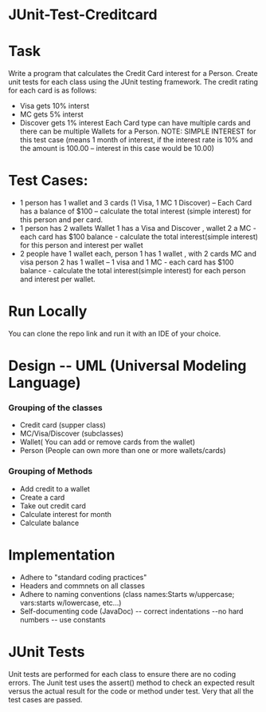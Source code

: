 # JUnit-Test-Creditcard
# Task
Write a program that calculates the Credit Card interest for a Person. Create unit tests for each class using the JUnit 
testing framework.
The credit rating for each card is as follows:
- Visa gets 10% interst
- MC gets 5% interst
- Discover gets 1% interest
Each Card type can have multiple cards and there can be multiple Wallets for a Person. NOTE: SIMPLE INTEREST for this test case (means 1 month of interest, if the interest rate is 10% and the amount is 100.00 – interest in this case would be 10.00)


# Test Cases:
- 1 person has 1 wallet and 3 cards (1 Visa, 1 MC 1 Discover) – Each Card has a balance of $100 – calculate the total interest (simple interest) for this person and per card.
- 1 person has 2 wallets Wallet 1 has a Visa and Discover , wallet 2 a MC - each card has $100 balance - calculate the total interest(simple interest) for this person and    interest per wallet
- 2 people have 1 wallet each, person 1 has 1 wallet , with 2 cards MC and visa person 2 has 1 wallet – 1 visa and 1 MC - each card has $100 balance - calculate the total     interest(simple interest) for each person and interest per wallet. 

# Run Locally
You can clone the repo link and run it with an IDE of your choice.
                           
# Design -- UML (Universal Modeling Language)

### Grouping of the classes
- Credit card (supper class) 
- MC/Visa/Discover (subclasses)  
- Wallet( You can add or remove cards from the wallet) 
- Person (People can own more than one or more wallets/cards)

### Grouping of Methods 
- Add credit to a wallet 
- Create a card 
- Take out credit card
- Calculate interest for month
- Calculate balance

# Implementation 
- Adhere to "standard coding practices"
- Headers and commnets on all classes
- Adhere to naming conventions (class names:Starts w/uppercase; vars:starts w/lowercase, etc...) 
- Self-documenting code (JavaDoc) -- correct indentations --no hard numbers -- use constants

# JUnit Tests
Unit tests are performed for each class to ensure there are no coding errors. The Junit test uses the assert() method to check an expected result versus the actual result for   the code or method under test. Very that all the test cases are passed.

